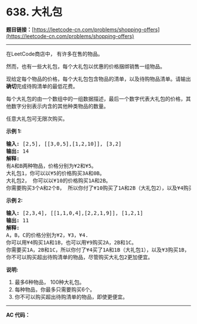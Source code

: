# 638. 大礼包

**题目链接：**[https://leetcode-cn.com/problems/shopping-offers](https://leetcode-cn.com/problems/shopping-offers)

---

<div class="content__1Y2H">
 <div class="notranslate">
  <p>在LeetCode商店中， 有许多在售的物品。</p> 
  <p>然而，也有一些大礼包，每个大礼包以优惠的价格捆绑销售一组物品。</p> 
  <p>现给定每个物品的价格，每个大礼包包含物品的清单，以及待购物品清单。请输出<strong>确切</strong>完成待购清单的最低花费。</p> 
  <p>每个大礼包的由一个数组中的一组数据描述，最后一个数字代表大礼包的价格，其他数字分别表示内含的其他种类物品的数量。</p> 
  <p>任意大礼包可无限次购买。</p> 
  <p><strong>示例 1:</strong></p> 
  <pre class="language-text"><strong>输入:</strong> [2,5], [[3,0,5],[1,2,10]], [3,2]
<strong>输出:</strong> 14
<strong>解释:</strong> 
有A和B两种物品，价格分别为¥2和¥5。
大礼包1，你可以以¥5的价格购买3A和0B。
大礼包2， 你可以以¥10的价格购买1A和2B。
你需要购买3个A和2个B， 所以你付了¥10购买了1A和2B（大礼包2），以及¥4购买2A。</pre> 
  <p><strong>示例 2:</strong></p> 
  <pre class="language-text"><strong>输入:</strong> [2,3,4], [[1,1,0,4],[2,2,1,9]], [1,2,1]
<strong>输出:</strong> 11
<strong>解释:</strong> 
A，B，C的价格分别为¥2，¥3，¥4.
你可以用¥4购买1A和1B，也可以用¥9购买2A，2B和1C。
你需要买1A，2B和1C，所以你付了¥4买了1A和1B（大礼包1），以及¥3购买1B， ¥4购买1C。
你不可以购买超出待购清单的物品，尽管购买大礼包2更加便宜。
</pre> 
  <p><strong>说明:</strong></p> 
  <ol> 
   <li>最多6种物品， 100种大礼包。</li> 
   <li>每种物品，你最多只需要购买6个。</li> 
   <li>你不可以购买超出待购清单的物品，即使更便宜。</li> 
  </ol> 
 </div>
</div>

---

**AC 代码：**

```java

```